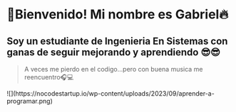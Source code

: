 
# 👋**Bienvenido! Mi nombre es Gabriel**🔥

## Soy un estudiante de Ingenieria En Sistemas con ganas de seguir mejorando y aprendiendo 😎😎
<blockquote>
  <p>A veces me pierdo en el codigo...pero con buena musica me reencuentro🎧💻</p>
</blockquote>
![](https://nocodestartup.io/wp-content/uploads/2023/09/aprender-a-programar.png)
